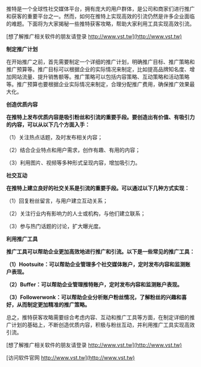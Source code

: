 推特是一个全球性社交媒体平台，拥有庞大的用户群体，是公司和商家们进行推广和获客的重要平台之一。然而，如何在推特上实现高效的引流仍然是许多企业面临的难题。下面将为大家揭秘一些推特获客攻略，帮助大家利用工具实现高效引流。

[想了解推广相关软件的朋友请登录 http://www.vst.tw](http://www.vst.tw)

**制定推广计划**

在开始推广之前，首先需要制定一个详细的推广计划，明确推广目标、推广策略和推广预算等。推广目标可以根据企业的实际情况来制定，比如提高品牌知名度、增加网站流量、提升销售额等。推广策略可以包括内容策略、互动策略和活动策略等。推广预算也要根据企业实际情况来制定，合理分配推广费用，确保推广效果最大化。

**创造优质内容**

**在推特上发布优质内容是吸引粉丝和引流的重要手段。要创造出有价值、有吸引力的内容，可以从以下几个方面入手：**

（1）关注热点话题，及时发布相关内容；

（2）结合企业特点和用户需求，创作有趣、有用的内容；

（3）利用图片、视频等多种形式呈现内容，增加吸引力。

**社交互动**

**在推特上建立良好的社交关系是引流的重要手段。可以通过以下几种方式实现：**

（1）回复粉丝留言，与用户建立互动关系；

（2）关注行业内有影响力的人士或机构，与他们建立联系；

（3）参与热门话题的讨论，扩大曝光度。

**利用推广工具**

**推广工具可以帮助企业更加高效地进行推广和引流。以下是一些常见的推广工具：**

**（1）Hootsuite：可以帮助企业管理多个社交媒体账户，定时发布内容和监测账户表现。**

**（2）Buffer：可以帮助企业管理推特账户，定时发布内容和监测账户表现。**

**（3）Followerwonk：可以帮助企业分析账户粉丝情况，了解粉丝的兴趣和喜好，从而制定更加精准的推广策略。**

总之，推特获客攻略需要综合考虑内容、互动和推广工具等方面，在制定详细的推广计划的基础上，不断创造优质内容，积极与粉丝互动，并利用推广工具实现高效引流。

[想了解推广相关软件的朋友请登录 http://www.vst.tw](http://www.vst.tw)


[访问软件官网 http://www.vst.tw](http://www.vst.tw)
